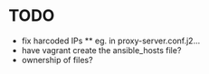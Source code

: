 # TODO
* fix harcoded IPs
** eg. in proxy-server.conf.j2...
* have vagrant create the ansible_hosts file?
* ownership of files?